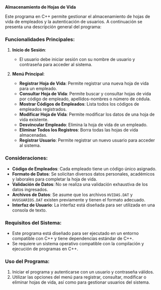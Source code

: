 **Almacenamiento de Hojas de Vida**

Este programa en C++ permite gestionar el almacenamiento de hojas de vida de empleados y la autenticación de usuarios. A continuación se presenta una descripción general del programa:

### Funcionalidades Principales:

1. **Inicio de Sesión**:
   - El usuario debe iniciar sesión con su nombre de usuario y contraseña para acceder al sistema.

2. **Menú Principal**:
   - **Registrar Hoja de Vida**: Permite registrar una nueva hoja de vida para un empleado.
   - **Consultar Hoja de Vida**: Permite buscar y consultar hojas de vida por código de empleado, apellidos-nombres o número de cédula.
   - **Mostrar Códigos de Empleados**: Lista todos los códigos de empleados registrados.
   - **Modificar Hoja de Vida**: Permite modificar los datos de una hoja de vida existente.
   - **Desvincular Empleado**: Elimina la hoja de vida de un empleado.
   - **Eliminar Todos los Registros**: Borra todas las hojas de vida almacenadas.
   - **Registrar Usuario**: Permite registrar un nuevo usuario para acceder al sistema.

### Consideraciones:

- **Código de Empleados**: Cada empleado tiene un código único asignado.
- **Formato de Datos**: Se solicitan diversos datos personales, académicos y laborales para completar la hoja de vida.
- **Validación de Datos**: No se realiza una validación exhaustiva de los datos ingresados.
- **Archivos de Datos**: Se asume que los archivos `HVIDAS.DAT` y `HVUSUARIOS.DAT` existen previamente y tienen el formato adecuado.
- **Interfaz de Usuario**: La interfaz está diseñada para ser utilizada en una consola de texto.

### Requisitos del Sistema:

- Este programa está diseñado para ser ejecutado en un entorno compatible con C++ y tiene dependencias estándar de C++.
- Se requiere un sistema operativo compatible con la compilación y ejecución de programas en C++.

### Uso del Programa:

1. Iniciar el programa y autenticarse con un usuario y contraseña válidos.
2. Utilizar las opciones del menú para registrar, consultar, modificar o eliminar hojas de vida, así como para gestionar usuarios del sistema.
